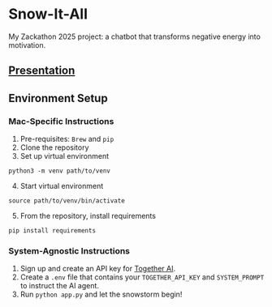 # Snow-It-All

My Zackathon 2025 project: a chatbot that transforms negative energy into motivation.

## [Presentation](https://docs.google.com/presentation/d/1keW7NyoTF-HZtHlXJzlhkUlBpfOyG7t9466k-EC8AHA/edit?usp=sharing)

## Environment Setup

### Mac-Specific Instructions

1. Pre-requisites: `Brew` and `pip`
2. Clone the repository
3. Set up virtual environment

```shell
python3 -m venv path/to/venv
```

4. Start virtual environment

```shell
source path/to/venv/bin/activate
```

5. From the repository, install requirements

```shell
pip install requirements
```

### System-Agnostic Instructions

1. Sign up and create an API key for [Together AI](https://api.together.ai/signin).
2. Create a `.env` file that contains your `TOGETHER_API_KEY` and `SYSTEM_PROMPT` to instruct the AI agent.
3. Run `python app.py` and let the snowstorm begin!
